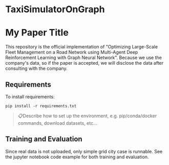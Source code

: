 # TaxiSimulatorOnGraph

# My Paper Title

This repository is the official implementation of "Optimizing Large-Scale Fleet Management on a Road
Network using Multi-Agent Deep Reinforcement
Learning with Graph Neural Network".
Because we use the company's data, so if the paper is accepted, 
we will disclose the data after consulting with the company.

## Requirements

To install requirements:

```setup
pip install -r requirements.txt
```

> 📋Describe how to set up the environment, e.g. pip/conda/docker commands, download datasets, etc...

## Training and Evaluation

Since real data is not uploaded, only simple grid city case is runnable.
See the jupyter notebook code example for both training and evaluation.